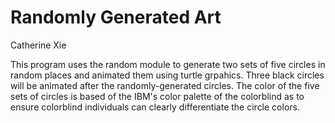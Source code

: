 # Randomly Generated Art

Catherine Xie

This program uses the random module to generate two sets of five circles in random places and animated them 
using turtle grpahics. Three black circles will be animated after the randomly-generated circles. The color 
of the five sets of circles is based of the IBM's color palette of the colorblind as to ensure colorblind 
individuals can clearly differentiate the circle colors. 

